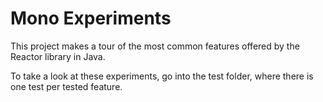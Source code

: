 # Mono Experiments

This project makes a tour of the most common features offered by the Reactor library in Java.

To take a look at these experiments, go into the test folder, where there is one test 
per tested feature.
